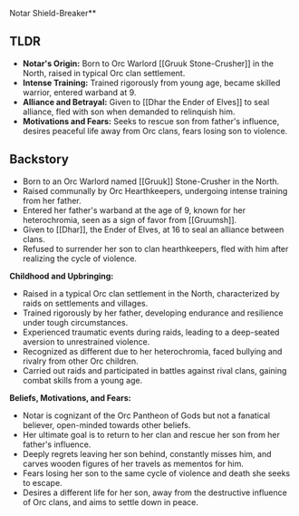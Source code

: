 Notar Shield-Breaker**

## TLDR
- **Notar's Origin:** Born to Orc Warlord [[Gruuk Stone-Crusher]] in the North, raised in typical Orc clan settlement.
- **Intense Training:** Trained rigorously from young age, became skilled warrior, entered warband at 9.
- **Alliance and Betrayal:** Given to [[Dhar the Ender of Elves]] to seal alliance, fled with son when demanded to relinquish him.
- **Motivations and Fears:** Seeks to rescue son from father's influence, desires peaceful life away from Orc clans, fears losing son to violence.


## Backstory
- Born to an Orc Warlord named [[Gruuk]] Stone-Crusher in the North.
- Raised communally by Orc Hearthkeepers, undergoing intense training from her father.
- Entered her father's warband at the age of 9, known for her heterochromia, seen as a sign of favor from [[Gruumsh]].
- Given to [[Dhar]], the Ender of Elves, at 16 to seal an alliance between clans.
- Refused to surrender her son to clan hearthkeepers, fled with him after realizing the cycle of violence.

**Childhood and Upbringing:**
- Raised in a typical Orc clan settlement in the North, characterized by raids on settlements and villages.
- Trained rigorously by her father, developing endurance and resilience under tough circumstances.
- Experienced traumatic events during raids, leading to a deep-seated aversion to unrestrained violence.
- Recognized as different due to her heterochromia, faced bullying and rivalry from other Orc children.
- Carried out raids and participated in battles against rival clans, gaining combat skills from a young age.

**Beliefs, Motivations, and Fears:**
- Notar is cognizant of the Orc Pantheon of Gods but not a fanatical believer, open-minded towards other beliefs.
- Her ultimate goal is to return to her clan and rescue her son from her father's influence.
- Deeply regrets leaving her son behind, constantly misses him, and carves wooden figures of her travels as mementos for him.
- Fears losing her son to the same cycle of violence and death she seeks to escape.
- Desires a different life for her son, away from the destructive influence of Orc clans, and aims to settle down in peace.